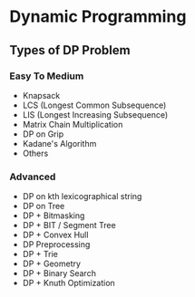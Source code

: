 # Dynamic Programming

## Types of DP Problem

### Easy To Medium

- Knapsack
- LCS (Longest Common Subsequence)
- LIS (Longest Increasing Subsequence)
- Matrix Chain Multiplication
- DP on Grip
- Kadane's Algorithm
- Others

### Advanced

- DP on kth lexicographical string
- DP on Tree
- DP + Bitmasking
- DP + BIT / Segment Tree
- DP + Convex Hull
- DP Preprocessing
- DP + Trie
- DP + Geometry
- DP + Binary Search
- DP + Knuth Optimization
